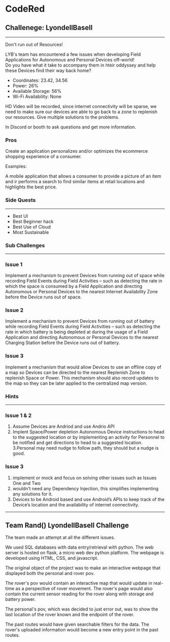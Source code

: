 # CodeRed

## Challenege: LyondellBasell
------------------
Don't run out of Resources!

LYB's team has encountered a few issues when developing Field Applications for Autonomous and Personal Devices off-world!  
Do you have what it take to accompany them in hteir oddyssey and help these Devices find their way back home?

* Coordinates: 23.42, 34.56
* Power: 26%
* Available Storage: 56%
* Wi-Fi Availability: None

HD Video will be recorded, since internet connectivity will be sparse, we need to make sure our devices are able to go back to a zone to replenish our resources. Give multiple solutions to the problems.

In Discord or booth to ask questions and get more information.

### Pros

Create an application personalizes and/or optimizes the ecommerce shopping experience of a consumer.

Examples:

A mobile application that allows a consumer to provide a picture of an item and ir performs a search to find similar items at retail locations and highlights the best price.

### Side Quests
------------------

* Best UI
* Best Beginner hack
* Best Use of Cloud
* Most Sustainable

### Sub Challenges
------------------
### Issue 1
Implement a mechanism to prevent Devices from running out of space while recording Field Events during Field Activities – such as detecting the rate in which the space is consumed by a Field Application and directing Autonomous or Personal Devices to the nearest Internet Availability Zone before the Device runs out of space.

### Issue 2
Implement a mechanism to prevent Devices from running out of battery while recording Field Events during Field Activities – such as detecting the rate in which battery is being depleted at during the usage of a Field Application and directing Autonomous or Personal Devices to the nearest Charging Station before the Device runs out of battery.

### Issue 3
Implement a mechanism that would allow Devices to use an offline copy of a map so Devices can be directed to the nearest Replenish Zone to replenish Space or Power. This mechanism should also record updates to the map so they can be later applied to the centralized map version.


### Hints
------------------
### Issue 1 & 2
1. Assume Devices are Andriod and use Andrio API
2. Implent Space/Power depletion Autonomous Device instructions to head to the suggested location or by implementing an activity for Personnel to be notified and get directions to head to a suggested location.
3.Personal may need nudge to follow path,  they should but a nudge is good.

### Issue 3
1. implement or mock and focus on solving other issues such as Issues One and Two
2. wouldn’t need any Dependency Injection, this simplifies implementing any solutions for it.
3. Devices to be Android based and use Android’s APIs to keep track of the Device’s location and the availability of internet connectivity.
------------------

## Team Rand() LyondellBasell Challenge

The team made an attempt at all the different issues. 

We used SQL databases with data entry/retrieval with python. 
The web server is hosted on flask, a micro web dev python platform.
The webpage is developed using HTML, CSS, and javascript.

The original object of the project was to make an interactive webpage that displayed both the personal and rover pov. 

The rover's pov would contain an interactive map that would update in real-time as a perspective of rover movement. The rover's page would also contain the current sensor reading for the rover along with storage and battery power. 

The personal's pov, which was decided to just error out, was to show the last location of the rover known and the endpoint of the rover.

The past routes would have given searchable filters for the data. The rover's uploaded information would become a new entry point in the past routes.
